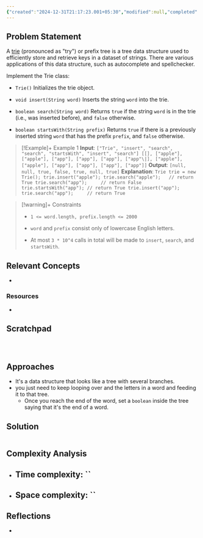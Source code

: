 ```yaml
---
{"created":"2024-12-31T21:17:23.001+05:30","modified":null,"completed":true,"redo":false,"Perfect":false,"publish":true,"Description":null,"leetcode-index":208,"link":"https://leetcode.com/problems/implement-trie-prefix-tree","difficulty":"Medium","tags":["leetcode/hash-table","leetcode/string","leetcode/design","leetcode/trie","programming/practice","leetcode/build-data-structure"],"PassFrontmatter":true,"updated":"2025-01-03T19:52:05.146+05:30"}
---
```



## Problem Statement
A <a href="https://en.wikipedia.org/wiki/Trie" target="_blank">trie</a> (pronounced as "try") or prefix tree is a tree data structure used to efficiently store and retrieve keys in a dataset of strings. There are various applications of this data structure, such as autocomplete and spellchecker.

Implement the Trie class:

- `Trie()` Initializes the trie object.
	
- `void insert(String word)` Inserts the string `word` into the trie.
	
- `boolean search(String word)` Returns `true` if the string `word` is in the trie (i.e., was inserted before), and `false` otherwise.
	
- `boolean startsWith(String prefix)` Returns `true` if there is a previously inserted string `word` that has the prefix `prefix`, and `false` otherwise.

 

>[!Example]+ Example 1
>**Input**: `["Trie", "insert", "search", "search", "startsWith", "insert", "search"]
[[], ["apple"], ["apple"], ["app"], ["app"], ["app"], ["app"\|], ["apple"], ["apple"], ["app"], ["app"], ["app"], ["app"]]`
>**Output**: `[null, null, true, false, true, null, true]`
>**Explanation**: `Trie trie = new Trie();
>trie.insert("apple");
>trie.search("apple");   // return True
>trie.search("app");     // return False
>trie.startsWith("app"); // return True
>trie.insert("app");
>trie.search("app");     // return True
>`

>[!warning]+ Constraints
>- `1 <= word.length, prefix.length <= 2000`
>
>- `word` and `prefix` consist only of lowercase English letters.
>
>- At most `3 * 10^4` calls in total will be made to `insert`, `search`, and `startsWith`.

## Relevant Concepts
- 

### Resources
- 

## Scratchpad
```



```
## Approaches
- It's a data structure that looks like a tree with several branches. 
- you just need to keep looping over and the letters in a word and feeding it to that tree.
	- Once you reach the end of the word, set a `boolean` inside the tree saying that it's the end of a word.
## Solution
```Java

```

## Complexity Analysis
- Time complexity: ``
	- 
- Space complexity: ``
	- 

## Reflections
- 